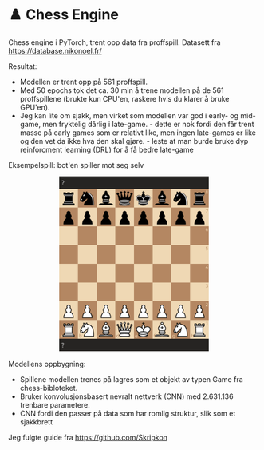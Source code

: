 # ♟️ Chess Engine
Chess engine i PyTorch, trent opp data fra proffspill. Datasett fra https://database.nikonoel.fr/ 

Resultat:
- Modellen er trent opp på 561 proffspill. 
- Med 50 epochs tok det ca. 30 min å trene modellen på de 561 proffspillene (brukte kun CPU'en, raskere hvis du klarer å bruke GPU'en). 
- Jeg kan lite om sjakk, men virket som modellen var god i early- og mid-game, men fryktelig dårlig i late-game.
      - dette er nok fordi den får trent masse på early games som er relativt like, men ingen late-games er like og den vet da ikke hva den skal gjøre.
      - leste at man burde bruke dyp reinforcment learning (DRL) for å få bedre late-game

Eksempelspill: bot'en spiller mot seg selv
<p align="center">
  <img src="eksempel_game.gif" alt="Chess Engine Demo" width="300" />
</p>

Modellens oppbygning:
- Spillene modellen trenes på lagres som et objekt av typen Game fra chess-bibloteket. 
- Bruker konvolusjonsbasert nevralt nettverk (CNN) med 2.631.136 trenbare parametere.
- CNN fordi den passer på data som har romlig struktur, slik som et sjakkbrett

Jeg fulgte guide fra https://github.com/Skripkon 

